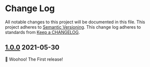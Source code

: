 # Change Log

All notable changes to this project will be documented in this file.
This project adheres to [Semantic Versioning].
This change log adheres to standards from [Keep a CHANGELOG].

[Semantic Versioning]: http://semver.org/
[Keep a CHANGELOG]: http://keepachangelog.com

## [1.0.0] 2021-05-30

:rocket: Woohoo! The First release!

[1.0.0]: https://github.com/erremauro/cra-template-rear/releases/tag/v1.0.0
